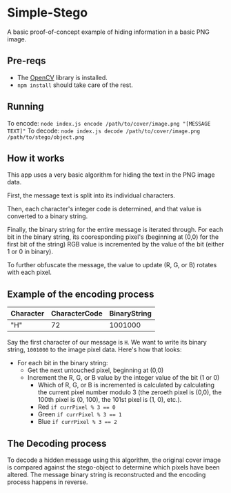 # Simple-Stego
A basic proof-of-concept example of hiding information in a basic PNG image.

## Pre-reqs
* The [OpenCV](http://opencv.org) library is installed.
* `npm install` should take care of the rest.

## Running
To encode: `node index.js encode /path/to/cover/image.png "[MESSAGE TEXT]"`
To decode: `node index.js decode /path/to/cover/image.png /path/to/stego/object.png`

## How it works
This app uses a very basic algorithm for hiding the text in the PNG image data.

First, the message text is split into its individual characters.

Then, each character's integer code is determined, and that value is converted to a binary string.

Finally, the binary string for the entire message is iterated through. For each bit in the binary string, its cooresponding pixel's (beginning at (0,0) for the first bit of the string) RGB value is incremented by the value of the bit (either 1 or 0 in binary).

To further obfuscate the message, the value to update (R, G, or B) rotates with each pixel. 

## Example of the encoding process

Character | CharacterCode | BinaryString |
-|-|-|
"H" | 72 | 1001000

Say the first character of our message is `H`. We want to write its binary string, `1001000` to the image pixel data. Here's how that looks:

* For each bit in the binary string:
  * Get the next untouched pixel, beginning at (0,0)
  * Increment the R, G, or B value by the integer value of the bit (1 or 0)
    * Which of R, G, or B is incremented is calculated by calculating the current pixel number modulo 3 (the zeroeth pixel is (0,0), the 100th pixel is (0, 100), the 101st pixel is (1, 0), etc.).
    * Red `if currPixel % 3 == 0`
    * Green `if currPixel % 3 == 1`
    * Blue `if currPixel % 3 == 2`


## The Decoding process
To decode a hidden message using this algorithm, the original cover image is compared against the stego-object to determine which pixels have been altered. The message binary string is reconstructed and the encoding process happens in reverse.
